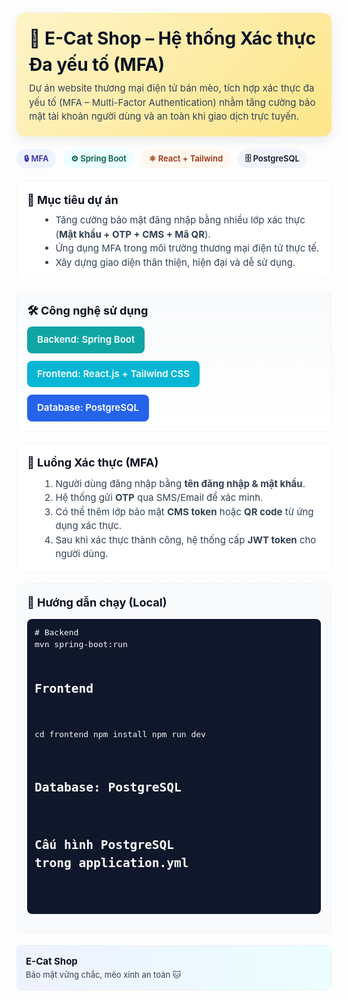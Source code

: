 <!-- README.md for E-Cat Shop (MFA demo) -->
<div style="font-family:-apple-system,BlinkMacSystemFont,'Segoe UI',Roboto,'Helvetica Neue',Arial;line-height:1.5;color:#0f172a;">

<!-- Header -->
<div style="margin:20px 0;padding:20px;border-radius:14px;background:linear-gradient(135deg,#fef3c7 0%,#fde68a 100%);box-shadow:0 6px 18px rgba(15,23,42,0.08)">
  <h1 style="margin:0;font-size:28px;color:#0b1220">🐾 E-Cat Shop – Hệ thống Xác thực Đa yếu tố (MFA)</h1>
  <p style="margin:6px 0 0;color:#334155;font-size:15px">
    Dự án website thương mại điện tử bán mèo, tích hợp xác thực đa yếu tố (MFA – Multi-Factor Authentication)
    nhằm tăng cường bảo mật tài khoản người dùng và an toàn khi giao dịch trực tuyến.
  </p>
</div>

<!-- Badges -->
<p style="margin:12px 0 20px;">
  <span style="display:inline-block;margin-right:8px;padding:6px 12px;border-radius:999px;background:#eef2ff;color:#3730a3;font-weight:600;font-size:13px">🔒 MFA</span>
  <span style="display:inline-block;margin-right:8px;padding:6px 12px;border-radius:999px;background:#ecfeff;color:#065f46;font-weight:600;font-size:13px">⚙️ Spring Boot</span>
  <span style="display:inline-block;margin-right:8px;padding:6px 12px;border-radius:999px;background:#fff7ed;color:#9a3412;font-weight:600;font-size:13px">⚛ React + Tailwind</span>
  <span style="display:inline-block;padding:6px 12px;border-radius:999px;background:#f1f5f9;color:#0f172a;font-weight:600;font-size:13px">🗄 PostgreSQL</span>
</p>

<!-- Objectives -->
<section style="margin:18px 0;padding:16px;border-radius:10px;background:#ffffff;border:1px solid rgba(2,6,23,0.04);">
  <h2 style="margin:0 0 8px;font-size:18px;color:#0b1220">🎯 Mục tiêu dự án</h2>
  <ul style="margin:8px 0 0 20px;color:#334155;font-size:15px;">
    <li>Tăng cường bảo mật đăng nhập bằng nhiều lớp xác thực (<strong>Mật khẩu + OTP + CMS + Mã QR</strong>).</li>
    <li>Ứng dụng MFA trong môi trường thương mại điện tử thực tế.</li>
    <li>Xây dựng giao diện thân thiện, hiện đại và dễ sử dụng.</li>
  </ul>
</section>

<!-- Tech Stack -->
<section style="margin:18px 0;padding:16px;border-radius:10px;background:linear-gradient(180deg,#f8fafc 0%,#ffffff 100%);border:1px solid rgba(2,6,23,0.03)">
  <h2 style="margin:0 0 12px;font-size:18px;color:#0b1220">🛠 Công nghệ sử dụng</h2>
  <div style="display:flex;flex-wrap:wrap;gap:12px;font-size:15px;">
    <div style="padding:10px 16px;border-radius:8px;background:#0ea5a4;color:white;font-weight:600;">Backend: Spring Boot</div>
    <div style="padding:10px 16px;border-radius:8px;background:#06b6d4;color:white;font-weight:600;">Frontend: React.js + Tailwind CSS</div>
    <div style="padding:10px 16px;border-radius:8px;background:#2563eb;color:white;font-weight:600;">Database: PostgreSQL</div>
  </div>
</section>

<!-- MFA Flow -->
<section style="margin:18px 0;padding:16px;border-radius:10px;background:#fff;border:1px solid rgba(2,6,23,0.04);">
  <h2 style="margin:0 0 10px;font-size:18px;color:#0b1220">🔐 Luồng Xác thực (MFA)</h2>
  <ol style="margin:8px 0 0 20px;color:#334155;font-size:15px;">
    <li>Người dùng đăng nhập bằng <strong>tên đăng nhập & mật khẩu</strong>.</li>
    <li>Hệ thống gửi <strong>OTP</strong> qua SMS/Email để xác minh.</li>
    <li>Có thể thêm lớp bảo mật <strong>CMS token</strong> hoặc <strong>QR code</strong> từ ứng dụng xác thực.</li>
    <li>Sau khi xác thực thành công, hệ thống cấp <strong>JWT token</strong> cho người dùng.</li>
  </ol>
</section>

<!-- Run Instructions -->
<section style="margin:18px 0;padding:16px;border-radius:10px;background:#f8fafc;border:1px dashed rgba(2,6,23,0.04);">
  <h2 style="margin:0 0 8px;font-size:18px;color:#0b1220">🚀 Hướng dẫn chạy (Local)</h2>
  <pre style="background:#0f172a;color:#f8fafc;padding:12px;border-radius:8px;overflow:auto;font-size:13px;"># Backend
mvn spring-boot:run

# Frontend
cd frontend
npm install
npm run dev

# Database: PostgreSQL
# Cấu hình PostgreSQL trong application.yml
  </pre>
</section>

<!-- Footer -->
<div style="padding:14px;margin-top:20px;border-radius:8px;background:linear-gradient(90deg,#eef2ff,#ecfeff);border:1px solid rgba(2,6,23,0.03);">
  <strong style="font-size:15px;color:#0b1220;">E-Cat Shop</strong><br/>
  <span style="font-size:13px;color:#334155;">Bảo mật vững chắc, mèo xinh an toàn 🐱</span>
</div>

</div>
